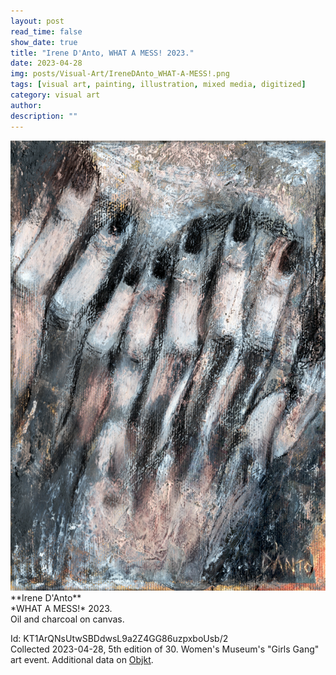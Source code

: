```yaml
---
layout: post
read_time: false
show_date: true
title: "Irene D'Anto, WHAT A MESS! 2023."
date: 2023-04-28
img: posts/Visual-Art/IreneDAnto_WHAT-A-MESS!.png
tags: [visual art, painting, illustration, mixed media, digitized]
category: visual art
author: 
description: ""
---
```


<img src='./assets/img/posts/Visual-Art/IreneDAnto_WHAT-A-MESS!.png'>

<br>
**Irene D'Anto**
<br>*WHAT A MESS!* 2023.
<br>Oil and charcoal on canvas.

 <div class="page-separator"></div>

Id: KT1ArQNsUtwSBDdwsL9a2Z4GG86uzpxboUsb/2
<br>Collected 2023-04-28, 5th edition of 30. Women's Museum's "Girls Gang" art event. Additional data on [Objkt](https://objkt.com/tokens/KT1ArQNsUtwSBDdwsL9a2Z4GG86uzpxboUsb/2).

